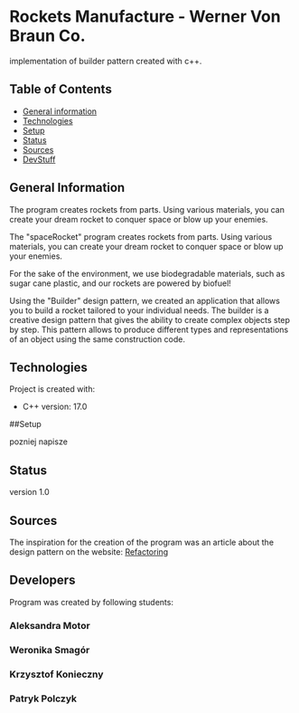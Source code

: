 # Rockets Manufacture - Werner Von Braun Co.

implementation of builder pattern created with c++.

## Table of Contents

* [General information](#general-information)
* [Technologies](#technologies)
* [Setup](#setup)
* [Status](#status)
* [Sources](#sources)
* [DevStuff](#developers)

## General Information

  The program creates rockets from parts. Using various materials, you can create your dream rocket to conquer space or blow up your enemies.
  
  The "spaceRocket" program creates rockets from parts. Using various materials, you can create your dream rocket to conquer space or blow up your enemies.

  For the sake of the environment, we use biodegradable materials, such as sugar cane plastic, and our rockets are powered by biofuel!

  Using the "Builder" design pattern, we created an application that allows you to build a rocket tailored to your individual needs.
  The builder is a creative design pattern that gives the ability to create complex objects step by step. This pattern allows to produce different types and representations of an object using the same construction code.

## Technologies

  Project is created with:
  * C++ version: 17.0

##Setup

pozniej napisze

## Status

  version 1.0
  
## Sources

  The inspiration for the creation of the program was an article about the design pattern on the website:
[Refactoring](https://refactoring.guru/pl/design-patterns/builder?fbclid=IwAR1rcdXvBowsoDcANUUvhslLGe2IGXwATqt070e-DtIxNwmpw37gZfWRLNA)

## Developers

  Program was created by following students:
### Aleksandra Motor
### Weronika Smagór
### Krzysztof Konieczny
### Patryk Polczyk

